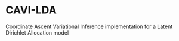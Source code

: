 # CAVI-LDA
Coordinate Ascent Variational Inference implementation for a Latent Dirichlet Allocation model 
